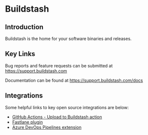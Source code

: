 # Buildstash

## Introduction

Buildstash is the home for your software binaries and releases.

## Key Links

Bug reports and feature requests can be submitted at https://support.buildstash.com

Documentation can be found at https://support.buildstash.com/docs

## Integrations

Some helpful links to key open source integrations are below:

- [GitHub Actions - Upload to Buildstash action](https://github.com/Buildstash/upload-to-buildstash)
- [Fastlane plugin](https://github.com/Buildstash/fastlane-plugin-buildstash)
- [Azure DevOps Pipelines extension](https://github.com/Buildstash/azure-devops-extension)
